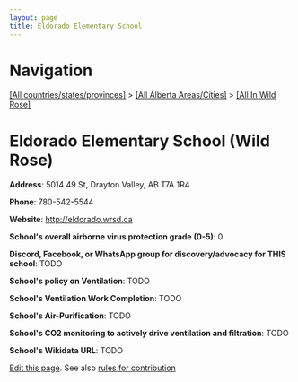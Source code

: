 ```yaml
---
layout: page
title: Eldorado Elementary School
---
```

# Navigation

[[All countries/states/provinces]](../../..) > [[All Alberta Areas/Cities]](../..) > [[All In Wild Rose]](..)

# Eldorado Elementary School (Wild Rose)

**Address**: 5014 49 St, Drayton Valley, AB T7A 1R4

**Phone**: 780-542-5544

**Website**: <http://eldorado.wrsd.ca>

**School's overall airborne virus protection grade (0-5)**: 0

**Discord, Facebook, or WhatsApp group for discovery/advocacy for THIS school**: TODO

**School's policy on Ventilation**: TODO

**School's Ventilation Work Completion**: TODO

**School's Air-Purification**: TODO

**School's CO2 monitoring to actively drive ventilation and filtration**: TODO

**School's Wikidata URL**: TODO


[Edit this page](https://github.com/ventilate-schools/AB/edit/main/./Wild_Rose/Eldorado_Elementary_School.md). See also [rules for contribution](../../../contribution-rules/)